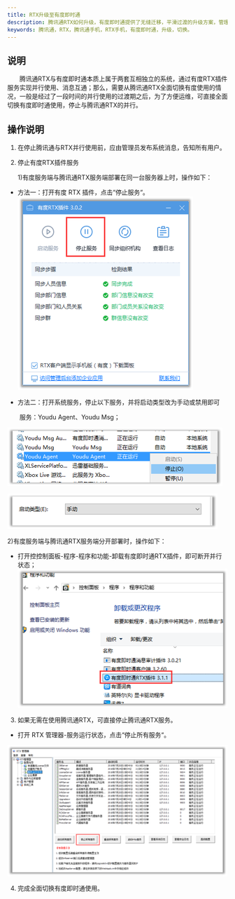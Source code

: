 ```yaml
---
title: RTX升级至有度即时通
description: 腾讯通RTX如何升级，有度即时通提供了无缝迁移，平滑过渡的升级方案，管理员可以很方便的对腾讯通RTX进行升级。
keywords: 腾讯通，RTX，腾讯通手机，RTX手机，有度即时通，升级，切换。
---
```


## 说明

　　腾讯通RTX与有度即时通本质上属于两套互相独立的系统，通过有度RTX插件服务实现并行使用、消息互通；那么，需要从腾讯通RTX全面切换有度使用的情况，一般是经过了一段时间的并行使用的过渡期之后，为了方便运维，可直接全面切换有度即时通使用，停止与腾讯通RTX的并行。

## 操作说明

1. 在停止腾讯通与RTX并行使用前，应由管理员发布系统消息，告知所有用户。

2. 停止有度RTX插件服务

   1)有度服务端与腾讯通RTX服务端部署在同一台服务器上时，操作如下：

-  方法一：打开有度 RTX 插件，点击“停止服务“。
   ![img](res/g01_00004/wps8.png)

- 方法二：打开系统服务，停止以下服务，并将启动类型改为手动或禁用即可


　　服务：Youdu Agent、Youdu Msg；

 ![img](res/g01_00004/wps10.png)

 ![img](res/g01_00004/wps11.png)

   2)有度服务端与腾讯通RTX服务端分开部署时，操作如下：

- 打开控控制面板-程序-程序和功能-卸载有度即时通RTX插件，即可断开并行状态；
 ![img](res/g01_00004/wps12.png)

3. 如果无需在使用腾讯通RTX，可直接停止腾讯通RTX服务。

- 打开 RTX 管理器-服务运行状态，点击“停止所有服务“。

 ![img](res/g01_00004/wps13.png)

4. 完成全面切换有度即时通使用。